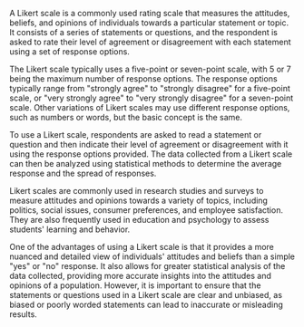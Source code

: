 A Likert scale is a commonly used rating scale that measures the attitudes,
beliefs, and opinions of individuals towards a particular statement or topic. It
consists of a series of statements or questions, and the respondent is asked to
rate their level of agreement or disagreement with each statement using a set of
response options.

The Likert scale typically uses a five-point or seven-point scale, with 5 or 7
being the maximum number of response options. The response options typically
range from "strongly agree" to "strongly disagree" for a five-point scale, or
"very strongly agree" to "very strongly disagree" for a seven-point scale. Other
variations of Likert scales may use different response options, such as numbers
or words, but the basic concept is the same.

To use a Likert scale, respondents are asked to read a statement or question and
then indicate their level of agreement or disagreement with it using the
response options provided. The data collected from a Likert scale can then be
analyzed using statistical methods to determine the average response and the
spread of responses.

Likert scales are commonly used in research studies and surveys to measure
attitudes and opinions towards a variety of topics, including politics, social
issues, consumer preferences, and employee satisfaction. They are also
frequently used in education and psychology to assess students' learning and
behavior.

One of the advantages of using a Likert scale is that it provides a more nuanced
and detailed view of individuals' attitudes and beliefs than a simple "yes" or
"no" response. It also allows for greater statistical analysis of the data
collected, providing more accurate insights into the attitudes and opinions of a
population. However, it is important to ensure that the statements or questions
used in a Likert scale are clear and unbiased, as biased or poorly worded
statements can lead to inaccurate or misleading results.
